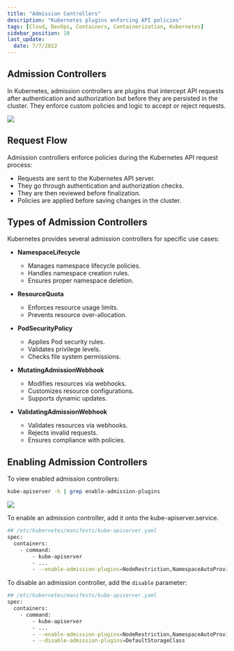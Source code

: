 ```yaml
---
title: "Admission Controllers"
description: "Kubernetes plugins enforcing API policies"
tags: [Cloud, DevOps, Containers, Containerization, Kubernetes]
sidebar_position: 10
last_update:
  date: 7/7/2022
---
```


## Admission Controllers  

In Kubernetes, admission controllers are plugins that intercept API requests after authentication and authorization but before they are persisted in the cluster. They enforce custom policies and logic to accept or reject requests.  

<div class='img-center'>

![](/img/docs/admission-controollers-with-types.png)

</div>


## Request Flow  

Admission controllers enforce policies during the Kubernetes API request process:  

- Requests are sent to the Kubernetes API server.  
- They go through authentication and authorization checks.  
- They are then reviewed before finalization.  
- Policies are applied before saving changes in the cluster.  

## Types of Admission Controllers  

Kubernetes provides several admission controllers for specific use cases:  

- **NamespaceLifecycle**  
  - Manages namespace lifecycle policies.  
  - Handles namespace creation rules.  
  - Ensures proper namespace deletion.  

- **ResourceQuota**  
  - Enforces resource usage limits.  
  - Prevents resource over-allocation.  

- **PodSecurityPolicy**  
  - Applies Pod security rules.  
  - Validates privilege levels.  
  - Checks file system permissions.  

- **MutatingAdmissionWebhook**  
  - Modifies resources via webhooks.  
  - Customizes resource configurations.  
  - Supports dynamic updates.  

- **ValidatingAdmissionWebhook**  
  - Validates resources via webhooks.  
  - Rejects invalid requests.  
  - Ensures compliance with policies.  


## Enabling Admission Controllers 

To view enabled admission controllers:

```bash
kube-apiserver -h | grep enable-admission-plugins  
```

<div class='img-center'>

![](/img/docs/view-enabled-admission-controllers.png)

</div>


To enable an admission controller, add it onto the kube-apiserver.service.

```bash
## /etc/kubernetes/manifests/kube-apiserver.yaml 
spec:
  containers:
    - command:
        - kube-apiserver
        - ...
        - --enable-admission-plugins=NodeRestriction,NamespaceAutoProvision
```

To disable an admission controller, add the `disable` parameter:

```bash
## /etc/kubernetes/manifests/kube-apiserver.yaml 
spec:
  containers:
    - command:
        - kube-apiserver
        - ...
        - --enable-admission-plugins=NodeRestriction,NamespaceAutoProvision  
        - --disable-admission-plugins=DefaultStorageClass
```
